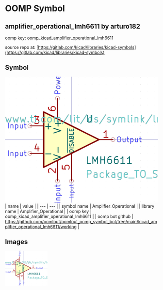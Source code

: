 # OOMP Symbol  
## amplifier_operational_lmh6611  by arturo182  
  
oomp key: oomp_kicad_amplifier_operational_lmh6611  
  
source repo at: [https://gitlab.com/kicad/libraries/kicad-symbols](https://gitlab.com/kicad/libraries/kicad-symbols)  
## Symbol  
  
[![working.png](working_600.png)](working.png)  
| name | value | 
| --- | --- | 
| symbol name | Amplifier_Operational | 
| library name | Amplifier_Operational | 
| oomp key | oomp_kicad_amplifier_operational_lmh6611 | 
| oomp bot github | https://github.com/oomlout/oomlout_oomp_symbol_bot/tree/main/kicad_amplifier_operational_lmh6611/working | 
## Images  
  
[![working.png](working_140.png)](working.png)  

